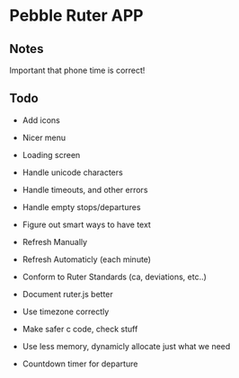 # Pebble Ruter APP

## Notes
Important that phone time is correct!

## Todo
* Add icons
* Nicer menu

* Loading screen

* Handle unicode characters

* Handle timeouts, and other errors

* Handle empty stops/departures

* Figure out smart ways to have text

* Refresh Manually
* Refresh Automaticly (each minute)

* Conform to Ruter Standards (ca, deviations, etc..)

* Document ruter.js better

* Use timezone correctly

* Make safer c code, check stuff

* Use less memory, dynamicly allocate just what we need

* Countdown timer for departure
